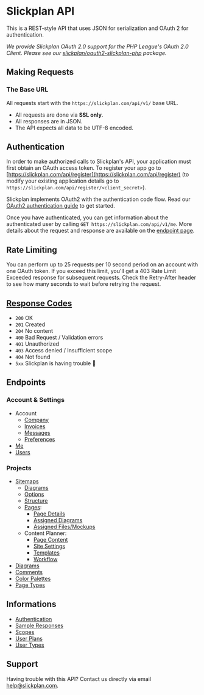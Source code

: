 # Slickplan API

This is a REST-style API that uses JSON for serialization and OAuth 2 for authentication.

_We provide Slickplan OAuth 2.0 support for the PHP League's OAuth 2.0 Client. Please see our [slickplan/oauth2-slickplan-php](https://github.com/slickplan/oauth2-slickplan-php) package._

## Making Requests

### The Base URL

All requests start with the `https://slickplan.com/api/v1/` base URL.

* All requests are done via **SSL only**.
* All responses are in JSON.
* The API expects all data to be UTF-8 encoded.

## Authentication

In order to make authorized calls to Slickplan's API, your application must first obtain an OAuth access token. To register your app go to [https://slickplan.com/api/register](https://slickplan.com/api/register) (to modify your existing application details go to `https://slickplan.com/api/register/<client_secret>`).

Slickplan implements OAuth2 with the authentication code flow. Read our [OAuth2 authentication guide](./sections/authentication.md) to get started.

Once you have authenticated, you can get information about the authenticated user by calling `GET https://slickplan.com/api/v1/me`. More details about the request and response are available on the [endpoint page](./endpoints/me.md).

## Rate Limiting

You can perform up to 25 requests per 10 second period on an account with one OAuth token. If you exceed this limit, you'll get a 403 Rate Limit Exceeded response for subsequent requests. Check the Retry-After header to see how many seconds to wait before retrying the request.

## [Response Codes](./sections/responses.md)

* `200` OK
* `201` Created
* `204` No content
* `400` Bad Request / Validation errors
* `401` Unauthorized
* `403` Access denied / Insufficient scope
* `404` Not found
* `5xx` Slickplan is having trouble 🤒

## Endpoints

### Account & Settings
* Account
  * [Company](./endpoints/account/company.md)
  * [Invoices](./endpoints/account/invoices.md)
  * [Messages](./endpoints/account/messages.md)
  * [Preferences](./endpoints/account/preferences.md)
* [Me](./endpoints/me.md)
* [Users](./endpoints/users.md)

### Projects
* [Sitemaps](./endpoints/sitemaps.md)
  * [Diagrams](./endpoints/sitemaps/diagrams.md)
  * [Options](./endpoints/sitemaps/options.md)
  * [Structure](./endpoints/sitemaps/structure.md)
  * [Pages](./endpoints/sitemaps/page.md):
    * [Page Details](./endpoints/sitemaps/page.md#get-a-single-page-details)
    * [Assigned Diagrams](./endpoints/sitemaps/page.md#get-a-single-page-diagrams-list)
    * [Assigned Files/Mockups](./endpoints/sitemaps/page.md#get-a-single-page-files-list)
  * Content Planner:
    * [Page Content](./endpoints/sitemaps/page.md#get-a-single-page-content)
    * [Site Settings](./endpoints/sitemaps/content.md#get-site-settings)
    * [Templates](./endpoints/sitemaps/content.md)
    * [Workflow](./endpoints/sitemaps/content.md#get-a-list-of-workflow-statuses)
* [Diagrams](./endpoints/diagrams.md)
* [Comments](./endpoints/comments.md)
* [Color Palettes](./endpoints/palettes.md)
* [Page Types](./endpoints/archetypes.md)

## Informations

* [Authentication](./sections/authentication.md)
* [Sample Responses](./sections/responses.md)
* [Scopes](./sections/scopes.md)
* [User Plans](./endpoints/me.md#user-plans)
* [User Types](./endpoints/me.md#user-types)

## Support

Having trouble with this API? Contact us directly via email [help@slickplan.com](mailto:help@slickplan.com).